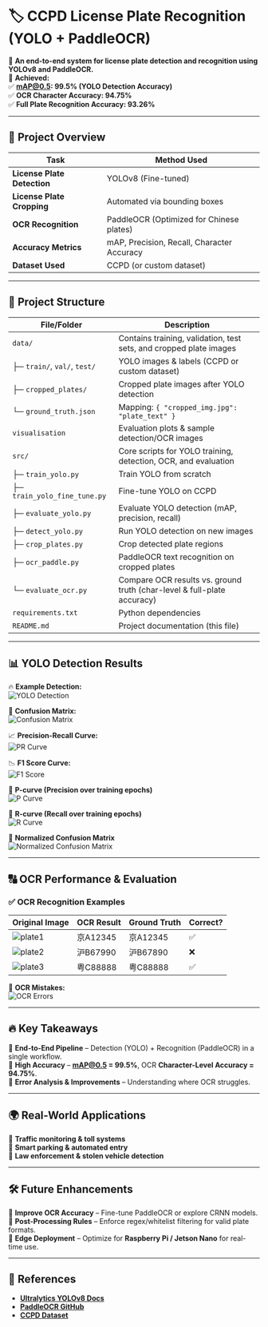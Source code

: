 # 🏷️ CCPD License Plate Recognition (YOLO + PaddleOCR)

🚀 **An end-to-end system for license plate detection and recognition using YOLOv8 and PaddleOCR.**  
📌 **Achieved:**  
✅ **mAP@0.5: 99.5% (YOLO Detection Accuracy)**  
✅ **OCR Character Accuracy: 94.75%**  
✅ **Full Plate Recognition Accuracy: 93.26%**  

---

## 📌 Project Overview

| Task                     | Method Used  |
|--------------------------|-------------|
| **License Plate Detection** | YOLOv8 (Fine-tuned) |
| **License Plate Cropping** | Automated via bounding boxes |
| **OCR Recognition** | PaddleOCR (Optimized for Chinese plates) |
| **Accuracy Metrics** | mAP, Precision, Recall, Character Accuracy |
| **Dataset Used** | CCPD (or custom dataset) |

---

## 📂 Project Structure


| File/Folder                  | Description                                                               |
|------------------------------|---------------------------------------------------------------------------|
| `data/`                      | Contains training, validation, test sets, and cropped plate images        |
| ├─ `train/`, `val/`, `test/`| YOLO images & labels (CCPD or custom dataset)                              |
| ├─ `cropped_plates/`         | Cropped plate images after YOLO detection                                 |
| └─ `ground_truth.json`       | Mapping: `{ "cropped_img.jpg": "plate_text" }`                            |
| `visualisation`     | Evaluation  plots & sample detection/OCR images        |
| `src/`                   | Core scripts for YOLO training, detection, OCR, and evaluation            |
| ├─ `train_yolo.py`           | Train YOLO from scratch                                                   |
| ├─ `train_yolo_fine_tune.py` | Fine-tune YOLO on CCPD                                                     |
| ├─ `evaluate_yolo.py`        | Evaluate YOLO detection (mAP, precision, recall)                          |
| ├─ `detect_yolo.py`          | Run YOLO detection on new images                                          |
| ├─ `crop_plates.py`          | Crop detected plate regions                                               |
| ├─ `ocr_paddle.py`           | PaddleOCR text recognition on cropped plates                              |
| └─ `evaluate_ocr.py`         | Compare OCR results vs. ground truth (char-level & full-plate accuracy)   |
| `requirements.txt`           | Python dependencies                                                       |
| `README.md`                  | Project documentation (this file)                                         |

---
## 📊 YOLO Detection Results

🔥 **Example Detection:**  
![YOLO Detection](visualisation/val_batch0_pred.jpg)  

🚀 **Confusion Matrix:**  
![Confusion Matrix](visualisation/confusion_matrix.png)  

📈 **Precision-Recall Curve:**  
![PR Curve](visualisation/PR_curve.png)  

📉 **F1 Score Curve:**  
![F1 Score](visualisation/F1_curve.png)  

📌 **P-curve (Precision over training epochs)**  
![P Curve](visualisation/P_curve.png)  

📌 **R-curve (Recall over training epochs)**  
![R Curve](visualisation/R_curve.png)  

📌 **Normalized Confusion Matrix**  
![Normalized Confusion Matrix](visualisation/confusion_matrix_normalized.png)  

---

## 🔠 OCR Performance & Evaluation

### ✅ OCR Recognition Examples

| **Original Image** | **OCR Result** | **Ground Truth** | **Correct?** |
|--------------------|---------------|------------------|--------------|
| ![plate1](visualisation/plate1.jpg) | 京A12345 | 京A12345 | ✅ |
| ![plate2](visualisation/plate2.jpg) | 沪B67990 | 沪B67890 | ❌ |
| ![plate3](visualisation/plate3.jpg) | 粤C88888 | 粤C88888 | ✅ |

🚀 **OCR Mistakes:**  
![OCR Errors](visualisation/ocr_results.jpg)  

---

## 🔥 Key Takeaways

📌 **End-to-End Pipeline** – Detection (YOLO) + Recognition (PaddleOCR) in a single workflow.  
📌 **High Accuracy** – **mAP@0.5 = 99.5%**, OCR **Character-Level Accuracy = 94.75%**.  
📌 **Error Analysis & Improvements** – Understanding where OCR struggles.  

---

## 🌍 Real-World Applications

🚗 **Traffic monitoring & toll systems**  
🏢 **Smart parking & automated entry**  
🚓 **Law enforcement & stolen vehicle detection**  

---

## 🛠️ Future Enhancements

🔹 **Improve OCR Accuracy** – Fine-tune PaddleOCR or explore CRNN models.  
🔹 **Post-Processing Rules** – Enforce regex/whitelist filtering for valid plate formats.  
🔹 **Edge Deployment** – Optimize for **Raspberry Pi / Jetson Nano** for real-time use.  

---

## 📖 References

- **[Ultralytics YOLOv8 Docs](https://docs.ultralytics.com/)**
- **[PaddleOCR GitHub](https://github.com/PaddlePaddle/PaddleOCR)**
- **[CCPD Dataset](https://github.com/detectRecog/CCPD)**


